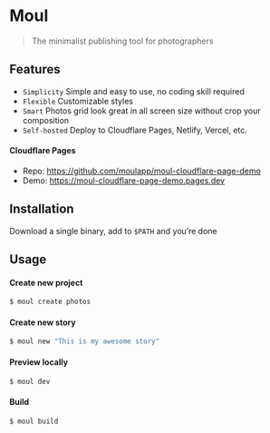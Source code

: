 # Moul

> The minimalist publishing tool for photographers

## Features

- `Simplicity` Simple and easy to use, no coding skill required
- `Flexible` Customizable styles
- `Smart` Photos grid look great in all screen size without crop your composition
- `Self-hosted` Deploy to Cloudflare Pages, Netlify, Vercel, etc.

#### Cloudflare Pages

- Repo: https://github.com/moulapp/moul-cloudflare-page-demo
- Demo: https://moul-cloudflare-page-demo.pages.dev

## Installation

Download a single binary, add to `$PATH` and you’re done

## Usage

#### Create new project

```bash
$ moul create photos
```

#### Create new story

```bash
$ moul new "This is my awesome story"
```

#### Preview locally

```bash
$ moul dev
```

#### Build

```bash
$ moul build
```
